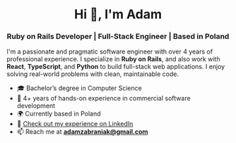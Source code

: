 <h1 align="center">Hi 👋, I'm Adam</h1>
<h3 align="center">Ruby on Rails Developer | Full-Stack Engineer | Based in Poland</h3>

I'm a passionate and pragmatic software engineer with over 4 years of professional experience. I specialize in **Ruby on Rails**, and also work with **React**, **TypeScript**, and **Python** to build full-stack web applications. I enjoy solving real-world problems with clean, maintainable code.

- 🎓 Bachelor’s degree in Computer Science  
- 💼 4+ years of hands-on experience in commercial software development  
- 🌍 Currently based in Poland  
- 🔗 [Check out my experience on LinkedIn](https://www.linkedin.com/in/adam-zabraniak/)  
- 📫 Reach me at **adamzabraniak@gmail.com**
